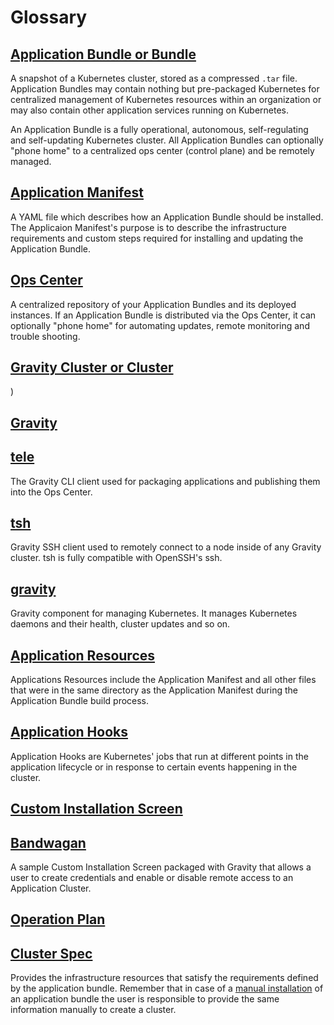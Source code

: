 # Glossary

## [Application Bundle or Bundle](index.md#application-bundle)

A snapshot of a Kubernetes cluster, stored as a compressed `.tar` file. Application Bundles may contain nothing but pre-packaged Kubernetes for centralized management of Kubernetes resources within an organization or may also contain other application services running on Kubernetes.

An Application Bundle is a fully operational, autonomous, self-regulating
and self-updating Kubernetes cluster. All Application Bundles can optionally "phone
home" to a centralized ops center (control plane) and be remotely managed.

## [Application Manifest](index.md#application-manifest)

A YAML file which describes how an Application Bundle should be installed. The
Applicaion Manifest's purpose is to describe the infrastructure requirements and custom steps required for installing and updating the Application Bundle.

## [Ops Center](opscenter.md)

A centralized repository of your Application Bundles and its deployed instances. If an
Application Bundle is distributed via the Ops Center, it can optionally "phone home" for automating updates, remote monitoring and trouble shooting.

## [Gravity Cluster or Cluster](#)
)

## [Gravity](#)

## [tele](#)

The Gravity CLI client used for packaging applications and publishing them into the Ops Center.

## [tsh](#)

Gravity SSH client used to remotely connect to a node inside of any Gravity cluster. tsh is fully compatible with OpenSSH's ssh.

## [gravity](#)

Gravity component for managing Kubernetes. It manages Kubernetes daemons and their health, cluster updates and so on.

## [Application Resources](#)

Applications Resources include the Application Manifest and all other files that were in the same directory as the Application Manifest during the Application Bundle build process.

## [Application Hooks](pack.md#application-hooks)

Application Hooks are Kubernetes' jobs that run at different points in the application lifecycle or in
response to certain events happening in the cluster.

## [Custom Installation Screen](pack.md#custom-installation-screen)

## [Bandwagan](pack.md#custom-installation-screen)

A sample Custom Installation Screen packaged with Gravity that allows a user to create credentials and enable or disable remote access to an Application Cluster.

## [Operation Plan](cluster.md#updating-a-cluster)

## [Cluster Spec](#)

Provides the infrastructure resources that satisfy the requirements
defined by the application bundle. Remember that in case of a [manual installation](quickstart.md#installing-the-application)
of an application bundle the user is responsible to provide the same information manually
to create a cluster.

